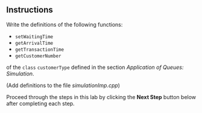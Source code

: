 ## Instructions
Write the definitions of the following functions:
* `setWaitingTime`
* `getArrivalTime`
* `getTransactionTime`
* `getCustomerNumber`

of the `class` `customerType` defined in the section *Application of Queues: Simulation*.

(Add definitions to the file *simulationImp.cpp*)

Proceed through the steps in this lab by clicking the **Next Step** button below after completing each step.